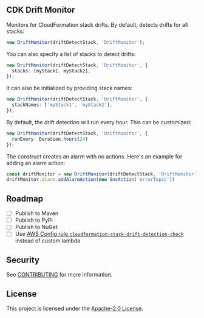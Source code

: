## CDK Drift Monitor

Monitors for CloudFormation stack drifts. By default, detects drifts for all stacks:

```typescript
new DriftMonitor(driftDetectStack, 'DriftMonitor');
```

You can also specify a list of stacks to detect drifts:

```typescript
new DriftMonitor(driftDetectStack, 'DriftMonitor', {
  stacks: [myStack1, myStack2],
});
```

It can also be initialized by providing stack names:

```typescript
new DriftMonitor(driftDetectStack, 'DriftMonitor', {
  stackNames: ['myStack1', 'myStack2'],
});
```

By default, the drift detection will run every hour. This can be customized:

```typescript
new DriftMonitor(driftDetectStack, 'DriftMonitor', {
  runEvery: Duration.hours(24)
});
```

The construct creates an alarm with no actions. Here's an example for adding an alarm action:

```typescript
const driftMonitor = new DriftMonitor(driftDetectStack, 'DriftMonitor');
driftMonitor.alarm.addAlarmAction(new SnsAction('errorTopic'))
```

## Roadmap

- [ ] Publish to Maven
- [ ] Publish to PyPi
- [ ] Publish to NuGet
- [ ] Use [AWS Config rule `cloudformation-stack-drift-detection-check`](https://docs.aws.amazon.com/config/latest/developerguide/cloudformation-stack-drift-detection-check.html) instead of custom lambda 

## Security

See [CONTRIBUTING](CONTRIBUTING.md#security-issue-notifications) for more information.

## License

This project is licensed under the [Apache-2.0 License](./LICENSE).

